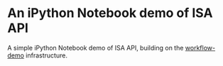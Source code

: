 # An iPython Notebook demo of ISA API

A simple iPython Notebook demo of ISA API, building on the [workflow-demo](https://github.com/phnmnl/workflow-demo) infrastructure.
